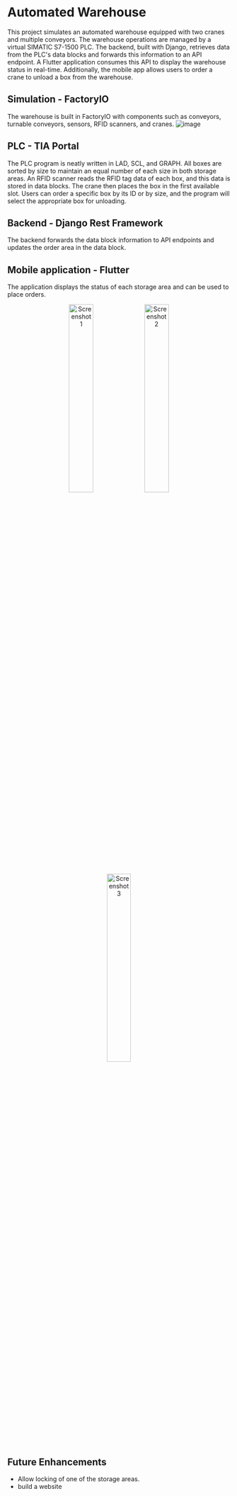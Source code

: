 ﻿# Automated Warehouse
This project simulates an automated warehouse equipped with two cranes and multiple conveyors. The warehouse operations are managed by a virtual SIMATIC S7-1500 PLC. The backend, built with Django, retrieves data from the PLC's data blocks and forwards this information to an API endpoint. A Flutter application consumes this API to display the warehouse status in real-time. Additionally, the mobile app allows users to order a crane to unload a box from the warehouse.

## Simulation - FactoryIO
The warehouse is built in FactoryIO with components such as conveyors, turnable conveyors, sensors, RFID scanners, and cranes.
![image](https://github.com/user-attachments/assets/d13e4e2f-b4e3-4b0b-a297-d436e857a2ff)

## PLC - TIA Portal
The PLC program is neatly written in LAD, SCL, and GRAPH. All boxes are sorted by size to maintain an equal number of each size in both storage areas. An RFID scanner reads the RFID tag data of each box, and this data is stored in data blocks. The crane then places the box in the first available slot. Users can order a specific box by its ID or by size, and the program will select the appropriate box for unloading.

## Backend - Django Rest Framework
The backend forwards the data block information to API endpoints and updates the order area in the data block.

## Mobile application - Flutter
The application displays the status of each storage area and can be used to place orders.
<p align="center">
  <img src="https://github.com/user-attachments/assets/80d0d8e1-ede6-4194-bc3e-9214dd2c821e" alt="Screenshot 1" width="33%" />
  <img src="https://github.com/user-attachments/assets/ea024967-8000-47b8-b3cd-802ed6ff5d7b" alt="Screenshot 2" width="33%" />
  <img src="https://github.com/user-attachments/assets/a586d55a-b221-4571-8f19-bf5a8d65a239" alt="Screenshot 3" width="33%" />
</p>

## Future Enhancements
- Allow locking of one of the storage areas.
- build a website
